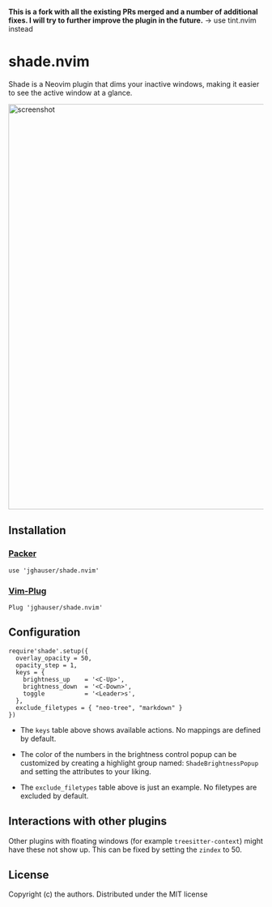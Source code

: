 **This is a fork with all the existing PRs merged and a number of additional fixes. I will try to further improve the plugin in the future.** -> use tint.nvim instead

# shade.nvim

Shade is a Neovim plugin that dims your inactive windows, making it easier to see the active window at a glance.

<img src="https://raw.githubusercontent.com/sunjon/images/master/shade_demo.gif" alt="screenshot" width="800"/>

## Installation

### [Packer](https://github.com/wbthomason/packer.nvim) 

```
use 'jghauser/shade.nvim'
```
### [Vim-Plug](https://github.com/junegunn/vim-plug)

```
Plug 'jghauser/shade.nvim'
```

## Configuration

```
require'shade'.setup({
  overlay_opacity = 50,
  opacity_step = 1,
  keys = {
    brightness_up    = '<C-Up>',
    brightness_down  = '<C-Down>',
    toggle           = '<Leader>s',
  },
  exclude_filetypes = { "neo-tree", "markdown" }
})
```

* The `keys` table above shows available actions. No mappings are defined by default.

* The color of the numbers in the brightness control popup can be customized by creating a highlight group named: `ShadeBrightnessPopup` and setting the attributes to your liking.

* The `exclude_filetypes` table above is just an example. No filetypes are excluded by default.

## Interactions with other plugins

Other plugins with floating windows (for example `treesitter-context`) might have these not show up. This can be fixed by setting the `zindex` to 50.

## License

Copyright (c) the authors. Distributed under the MIT license


